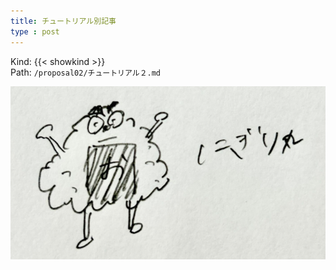 ```yaml
---
title: チュートリアル別記事
type : post
---
```


Kind: {{< showkind >}}  
Path: `/proposal02/チュートリアル２.md`

![alt](./images/チュートリアル２//画像A.png)